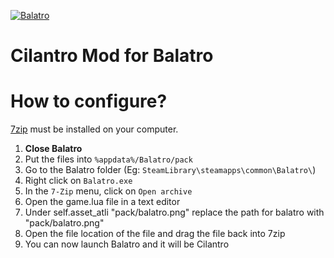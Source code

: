 [![Balatro](https://www.playbalatro.com/assets/logo2-C9SU2BrI.png)](https://www.playbalatro.com/)

# Cilantro Mod for Balatro

# How to configure?

[7zip](https://7-zip.org/) must be installed on your computer.

1. **Close Balatro**
2. Put the files into `%appdata%/Balatro/pack`
3. Go to the Balatro folder (Eg: `SteamLibrary\steamapps\common\Balatro\`)
4. Right click on `Balatro.exe`
5. In the `7-Zip` menu, click on `Open archive`
6. Open the game.lua file in a text editor
7. Under self.asset_atli "pack/balatro.png" replace the path for balatro with "pack/balatro.png"
8. Open the file location of the file and drag the file back into 7zip
9. You can now launch Balatro and it will be Cilantro
